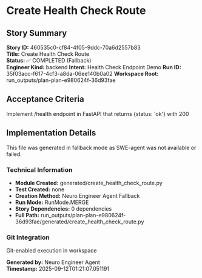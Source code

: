 # Create Health Check Route

## Story Summary
**Story ID:** 460535c0-cf84-4f05-9ddc-70a6d2557b83  
**Title:** Create Health Check Route  
**Status:** ✅ COMPLETED (Fallback)  
**Engineer Kind:** backend
**Intent:** Health Check Endpoint Demo
**Run ID:** 35f03acc-f617-4cf3-a8da-06ee140b0a02
**Workspace Root:** run_outputs/plan-plan-e980624f-36d93fae

## Acceptance Criteria
Implement /health endpoint in FastAPI that returns {status: 'ok'} with 200

## Implementation Details
This file was generated in fallback mode as SWE-agent was not available or failed.

### Technical Information
- **Module Created:** generated/create_health_check_route.py
- **Test Created:** none
- **Creation Method:** Neuro Engineer Agent Fallback
- **Run Mode:** RunMode.MERGE
- **Story Dependencies:** 0 dependencies
- **Full Path:** run_outputs/plan-plan-e980624f-36d93fae/generated/create_health_check_route.py

### Git Integration
Git-enabled execution in workspace

**Generated by:** Neuro Engineer Agent  
**Timestamp:** 2025-09-12T01:21:07.051191
